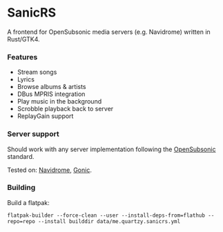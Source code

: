# SanicRS

A frontend for OpenSubsonic media servers (e.g. Navidrome) written in Rust/GTK4.

### Features
- Stream songs
- Lyrics
- Browse albums & artists
- DBus MPRIS integration
- Play music in the background
- Scrobble playback back to server
- ReplayGain support

### Server support

Should work with any server implementation following the [OpenSubsonic](https://opensubsonic.netlify.app/)
standard.

Tested on: [Navidrome](https://github.com/navidrome/navidrome/), [Gonic](https://github.com/sentriz/gonic).

### Building

Build a flatpak:

```shell
flatpak-builder --force-clean --user --install-deps-from=flathub --repo=repo --install builddir data/me.quartzy.sanicrs.yml
```